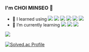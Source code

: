 ### I'm CHOI MINSEO 👋
- 📖 I learned using <img src="https://img.shields.io/badge/Python-#3776AB?style=for-the-badge&logo=Python&logoColor=white"> <img src="https://img.shields.io/badge/Numpy-#013243?style=for-the-badge&logo=Numpy&logoColor=white"> <img src="https://img.shields.io/badge/Pandas-#150458?style=for-the-badge&logo=Pandas&logoColor=white"> <img src="https://img.shields.io/badge/HTML-#E34F26?style=for-the-badge&logo=HTML&logoColor=white"> <img src="https://img.shields.io/badge/CSS-#1572B6?style=for-the-badge&logo=CSS&logoColor=white"> <img src="https://img.shields.io/badge/JavaScript-#F7DF1E?style=for-the-badge&logo=JavaScript&logoColor=white">
- 🌱 I’m currently learning <img src="https://img.shields.io/badge/Node.js-#339933?style=for-the-badge&logo=Node.js&logoColor=white"> <img src="https://img.shields.io/badge/Flask-#000000?style=for-the-badge&logo=Flask&logoColor=white"> <img src="https://img.shields.io/badge/React-#61DAFB?style=for-the-badge&logo=React&logoColor=white">

<img src="https://github-readme-stats.vercel.app/api/top-langs/?username=quisst&layout=compact"><br><br>
[![Solved.ac Profile](http://mazassumnida.wtf/api/v2/generate_badge?boj=quisst)](https://solved.ac/quisst/)
